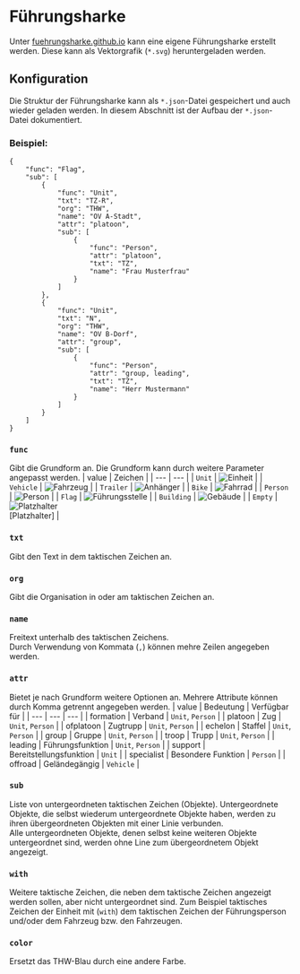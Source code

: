 # Führungsharke
Unter [fuehrungsharke.github.io](https://fuehrungsharke.github.io/) kann eine eigene Führungsharke erstellt werden. Diese kann als Vektorgrafik (`*.svg`) heruntergeladen werden.

## Konfiguration
Die Struktur der Führungsharke kann als `*.json`-Datei gespeichert und auch wieder geladen werden. In diesem Abschnitt ist der Aufbau der `*.json`-Datei dokumentiert.

### Beispiel:
```
{
	"func": "Flag",
	"sub": [
		{
			"func": "Unit",
			"txt": "TZ-R",
			"org": "THW",
			"name": "OV A-Stadt",
			"attr": "platoon",
			"sub": [
				{
					"func": "Person",
					"attr": "platoon",
					"txt": "TZ",
					"name": "Frau Musterfrau"
				}
			]
		},
		{
			"func": "Unit",
			"txt": "N",
			"org": "THW",
			"name": "OV B-Dorf",
			"attr": "group",
			"sub": [
				{
					"func": "Person",
					"attr": "group, leading",
					"txt": "TZ",
					"name": "Herr Mustermann"
				}
			]
		}
	]
}
```

### `func`
Gibt die Grundform an.
Die Grundform kann durch weitere Parameter angepasst werden.
| value | Zeichen |
| --- | --- |
| `Unit` | ![Einheit](./signs/Unit.svg) |
| `Vehicle` | ![Fahrzeug](./signs/Vehicle.svg) |
| `Trailer` | ![Anhänger](./signs/Trailer.svg) |
| `Bike` | ![Fahrrad](./signs/Bike.svg) |
| `Person` | ![Person](./signs/Person.svg) |
| `Flag` | ![Führungsstelle](./signs/Flag.svg) |
| `Building` | ![Gebäude](./signs/Building.svg) |
| `Empty` | ![Platzhalter](./signs/Empty.svg)<br>\[Platzhalter\] |

### `txt`
Gibt den Text in dem taktischen Zeichen an.

### `org`
Gibt die Organisation in oder am taktischen Zeichen an.

### `name`
Freitext unterhalb des taktischen Zeichens.<br>
Durch Verwendung von Kommata (`,`) können mehre Zeilen angegeben werden.

### `attr`
Bietet je nach Grundform weitere Optionen an.
Mehrere Attribute können durch Komma getrennt angegeben werden.
| value | Bedeutung | Verfügbar für |
| --- | --- | --- |
| formation | Verband | `Unit`, `Person` |
| platoon | Zug | `Unit`, `Person` |
| ofplatoon | Zugtrupp | `Unit`, `Person` |
| echelon | Staffel | `Unit`, `Person` |
| group | Gruppe | `Unit`, `Person` |
| troop | Trupp | `Unit`, `Person` |
| leading | Führungsfunktion | `Unit`, `Person` |
| support | Bereitstellungsfunktion | `Unit` |
| specialist | Besondere Funktion | `Person` |
| offroad | Geländegängig | `Vehicle` |

### `sub`
Liste von untergeordneten taktischen Zeichen (Objekte). Untergeordnete Objekte, die selbst wiederum untergeordnete Objekte haben, werden zu ihren übergeordneten Objekten mit einer Linie verbunden.<br>
Alle untergeordneten Objekte, denen selbst keine weiteren Objekte untergeordnet sind, werden ohne Line zum übergeordnetem Objekt angezeigt.

### `with`
Weitere taktische Zeichen, die neben dem taktische Zeichen angezeigt werden sollen, aber nicht untergeordnet sind. Zum Beispiel taktisches Zeichen der Einheit mit (`with`) dem taktischen Zeichen der Führungsperson und/oder dem Fahrzeug bzw. den Fahrzeugen.

### `color`
Ersetzt das THW-Blau durch eine andere Farbe.
